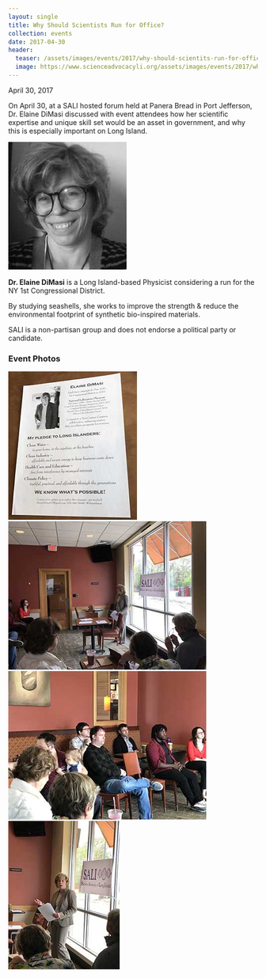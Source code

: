 ```yaml
---
layout: single
title: Why Should Scientists Run for Office?
collection: events
date: 2017-04-30
header:
  teaser: /assets/images/events/2017/why-should-scientits-run-for-office/flyer.jpg
  image: https://www.scienceadvocacyli.org/assets/images/events/2017/why-should-scientits-run-for-office/IMG-1377.jpg
---
```


April 30, 2017

On April 30, at a SALI hosted forum held at Panera Bread in Port Jefferson, Dr. Elaine DiMasi discussed with event attendees how her scientific expertise and unique skill set would be an asset in government, and why this is especially important on Long Island.

![Elaine-DeMasi](/assets/images/events/2017/why-should-scientits-run-for-office/Elaine-DeMasi.jpg)

**Dr. Elaine DiMasi** is a Long Island-based Physicist considering a run for the NY 1st Congressional District.

By studying seashells, she works to improve the strength & reduce the environmental footprint of synthetic bio-inspired materials.

SALI is a non-partisan group and does not endorse a political party or candidate.

### Event Photos

[![](/assets/images/events/2017//why-should-scientits-run-for-office/thumb-IMG-1376.jpg)](/assets/images/events/2017/why-should-scientits-run-for-office/IMG-1376.jpg) [![](/assets/images/events/2017//why-should-scientits-run-for-office/thumb-IMG-1377.jpg)](/assets/images/events/2017/why-should-scientits-run-for-office/IMG-1377.jpg)
 [![](/assets/images/events/2017//why-should-scientits-run-for-office/thumb-IMG-1381.jpg)](/assets/images/events/2017/why-should-scientits-run-for-office/IMG-1381.jpg) [![](/assets/images/events/2017//why-should-scientits-run-for-office/thumb-IMG-1385.jpg)](/assets/images/events/2017/why-should-scientits-run-for-office/IMG-1385.jpg)